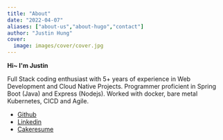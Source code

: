 ```yaml
---
title: "About"
date: "2022-04-07"
aliases: ["about-us","about-hugo","contact"]
author: "Justin Hung"
cover:
  image: images/cover/cover.jpg
---
```

**Hi~ I'm Justin**

Full Stack coding enthusiast with 5+ years of experience in Web Development and Cloud Native Projects. Programmer proficient in Spring Boot (Java) and Express (Nodejs). Worked with docker, bare metal Kubernetes, CICD and Agile.

- [Github](https://github.com/JustinHung0407)
- [Linkedin](https://www.linkedin.com/in/justinhung0407)
- [Cakeresume](https://www.cakeresume.com/justin-hung)

<!--adsense-->